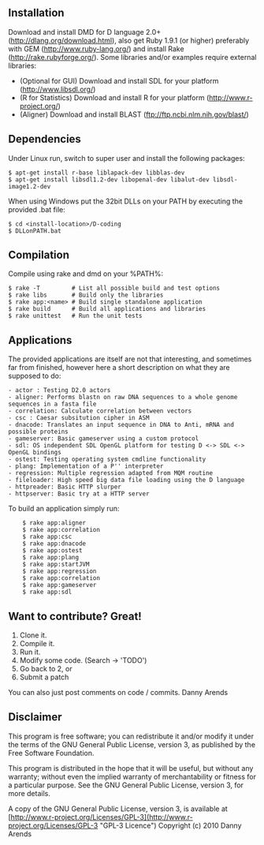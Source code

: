 Installation
------------
Download and install DMD for D language 2.0+ (http://dlang.org/download.html), 
also get Ruby 1.9.1 (or higher) preferably with GEM (http://www.ruby-lang.org/) and 
install Rake (http://rake.rubyforge.org/). Some libraries and/or examples require 
external libraries:

- (Optional for GUI) Download and install SDL for your platform (http://www.libsdl.org/)
- (R for Statistics) Download and install R for your platform (http://www.r-project.org/)
- (Aligner) Download and install BLAST (ftp://ftp.ncbi.nlm.nih.gov/blast/)

Dependencies
------------
Under Linux run, switch to super user and install the following packages:

    $ apt-get install r-base liblapack-dev libblas-dev 
    $ apt-get install libsdl1.2-dev libopenal-dev libalut-dev libsdl-image1.2-dev

When using Windows put the 32bit DLLs on your PATH by executing the provided .bat file:

    $ cd <install-location>/D-coding
    $ DLLonPATH.bat

Compilation
-----------
Compile using rake and dmd on your %PATH%:

    $ rake -T         # List all possible build and test options
    $ rake libs       # Build only the libraries
    $ rake app:<name> # Build single standalone application
    $ rake build      # Build all applications and libraries
    $ rake unittest   # Run the unit tests

Applications
------------
The provided applications are itself are not that interesting, and sometimes far from finished, 
however here a short description on what they are supposed to do:

    - actor : Testing D2.0 actors
    - aligner: Performs blastn on raw DNA sequences to a whole genome sequences in a fasta file
    - correlation: Calculate correlation between vectors
    - csc : Caesar subsitution cipher in ASM
    - dnacode: Translates an input sequence in DNA to Anti, mRNA and possible proteins
    - gameserver: Basic gameserver using a custom protocol
    - sdl: OS independent SDL OpenGL platform for testing D <-> SDL <-> OpenGL bindings
    - ostest: Testing operating system cmdline functionality
    - plang: Implementation of a P'' interpreter
    - regression: Multiple regression adapted from MQM routine
    - fileloader: High speed big data file loading using the D language
    - httpreader: Basic HTTP slurper
    - httpserver: Basic try at a HTTP server

To build an application simply run:

```
    $ rake app:aligner
    $ rake app:correlation
    $ rake app:csc
    $ rake app:dnacode
    $ rake app:ostest
    $ rake app:plang
    $ rake app:startJVM
    $ rake app:regression
    $ rake app:correlation
    $ rake app:gameserver
    $ rake app:sdl
```

Want to contribute? Great!
------------

1. Clone it.
2. Compile it.
3. Run it.
4. Modify some code. (Search -> 'TODO')
5. Go back to 2, or
6. Submit a patch

You can also just post comments on code / commits.
Danny Arends

Disclaimer
----------
This program is free software; you can redistribute it and/or
modify it under the terms of the GNU General Public License,
version 3, as published by the Free Software Foundation.

This program is distributed in the hope that it will be useful,
but without any warranty; without even the implied warranty of
merchantability or fitness for a particular purpose.  See the GNU
General Public License, version 3, for more details.

A copy of the GNU General Public License, version 3, is available
at [http://www.r-project.org/Licenses/GPL-3](http://www.r-project.org/Licenses/GPL-3 "GPL-3 Licence")
Copyright (c) 2010 Danny Arends
